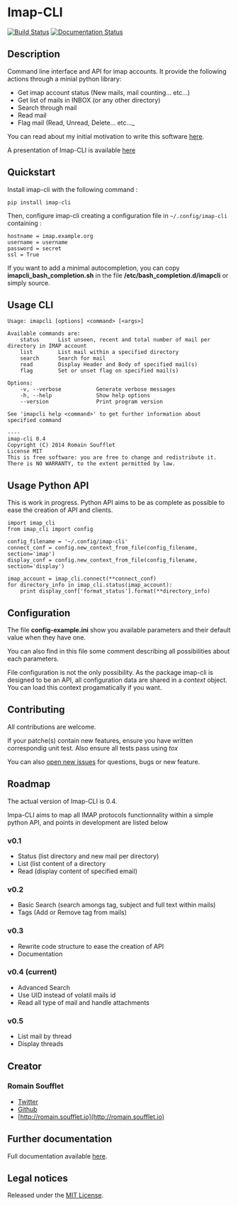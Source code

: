 Imap-CLI
========

[![Build Status](https://travis-ci.org/Gentux/imap-cli.svg?branch=master)](https://travis-ci.org/Gentux/imap-cli)
[![Documentation Status](https://readthedocs.org/projects/imap-cli/badge/?version=master)](https://readthedocs.org/projects/imap-cli/?badge=master)

## Description ##

Command line interface and API for imap accounts. It provide the following actions through a minial python
library:

* Get imap account status (New mails, mail counting… etc…)
* Get list of mails in INBOX (or any other directory)
* Search through mail
* Read mail
* Flag mail (Read, Unread, Delete… etc…_

You can read about my initial motivation to write this software
[here](http://romain.soufflet.io/bash/2014/07/11/Mail-Mail-and-mail-again-my-head-will-explode.html).

A presentation of Imap-CLI is available [here](http://gentux.github.io/imap-cli/)


## Quickstart ##

Install imap-cli with the following command :

```
pip install imap-cli
```

Then, configure imap-cli creating a configuration file in `~/.config/imap-cli` containing :

    hostname = imap.example.org
    username = username
    password = secret
    ssl = True

If you want to add a minimal autocompletion, you can copy **imapcli_bash_completion.sh** in the file
**/etc/bash_completion.d/imapcli** or simply source.


## Usage CLI ##

    Usage: imapcli [options] <command> [<args>]

    Available commands are:
        status      List unseen, recent and total number of mail per directory in IMAP account
        list        List mail within a specified directory
        search      Search for mail
        read        Display Header and Body of specified mail(s)
        flag        Set or unset flag on specified mail(s)

    Options:
        -v, --verbose           Generate verbose messages
        -h, --help              Show help options
        --version               Print program version

    See 'imapcli help <command>' to get further information about specified command

    ----
    imap-cli 0.4
    Copyright (C) 2014 Romain Soufflet
    License MIT
    This is free software: you are free to change and redistribute it.
    There is NO WARRANTY, to the extent permitted by law.


## Usage Python API ##

This is work in progress. Python API aims to be as complete as possible to ease the creation of API and clients.

    import imap_cli
    from imap_cli import config

    config_filename = '~/.config/imap-cli'
    connect_conf = config.new_context_from_file(config_filename, section='imap')
    display_conf = config.new_context_from_file(config_filename, section='display')

    imap_account = imap_cli.connect(**connect_conf)
    for directory_info in imap_cli.status(imap_account):
        print display_conf['format_status'].format(**directory_info)


## Configuration ##

The file **config-example.ini** show you available parameters and their default value when they have one.

You can also find in this file some comment describing all possibilities about each parameters.

File configuration is not the only possibility. As the package imap-cli is designed to be an API, all configuration data
are shared in a *context* object. You can load this context progamatically if you want.


## Contributing ##

All contributions are welcome.

If your patche(s) contain new features, ensure you have written correspondig unit test. Also ensure all tests pass using
*tox*

You can also [open new issues](https://github.com/Gentux/imap-cli/issues/new) for questions, bugs or new feature.


## Roadmap ##

The actual version of Imap-CLI is 0.4.

Impa-CLI aims to map all IMAP protocols functionnality within a simple python API, and points in development are listed
below

### v0.1 ###

* Status (list directory and new mail per directory)
* List (list content of a directory
* Read (display content of specified email)

### v0.2 ###

* Basic Search (search amongs tag, subject and full text within mails)
* Tags (Add or Remove tag from mails)

### v0.3 ###

* Rewrite code structure to ease the creation of API
* Documentation

### v0.4 (current) ###

* Advanced Search
* Use UID instead of volatil mails id
* Read all type of mail and handle attachments

### v0.5 ###

* List mail by thread
* Display threads


## Creator ##

### Romain Soufflet ###

* [Twitter](http://twitter.com/Romain_Soufflet)
* [Github](http://github.com/Gentux)
* [http://romain.soufflet.io](http://romain.soufflet.io)


## Further documentation ##

Full documentation available [here](http://imap-cli.readthedocs.org/en/master/).


## Legal notices ##

Released under the [MIT License](http://www.opensource.org/licenses/mit-license.php).
